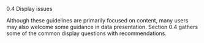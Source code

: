 0.4 Display issues

Although  these  guidelines  are  primarily  focused  on  content,  many  users  may  also
welcome some guidance in data presentation. Section 0.4 gathers some of the common
display questions with recommendations.
